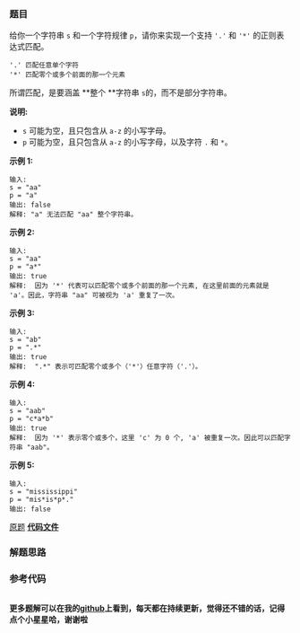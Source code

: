 ### 题目
给你一个字符串 `s` 和一个字符规律 `p`，请你来实现一个支持 `'.'` 和 `'*'` 的正则表达式匹配。

    
    
    '.' 匹配任意单个字符
    '*' 匹配零个或多个前面的那一个元素
    

所谓匹配，是要涵盖  **整个  **字符串 `s`的，而不是部分字符串。

**说明:**

  * `s` 可能为空，且只包含从 `a-z` 的小写字母。
  * `p` 可能为空，且只包含从 `a-z` 的小写字母，以及字符 `.` 和 `*`。

**示例 1:**

    
    
    输入:
    s = "aa"
    p = "a"
    输出: false
    解释: "a" 无法匹配 "aa" 整个字符串。
    

**示例 2:**

    
    
    输入:
    s = "aa"
    p = "a*"
    输出: true
    解释:  因为 '*' 代表可以匹配零个或多个前面的那一个元素, 在这里前面的元素就是 'a'。因此，字符串 "aa" 可被视为 'a' 重复了一次。
    

**示例  3:**

    
    
    输入:
    s = "ab"
    p = ".*"
    输出: true
    解释:  ".*" 表示可匹配零个或多个（'*'）任意字符（'.'）。
    

**示例 4:**

    
    
    输入:
    s = "aab"
    p = "c*a*b"
    输出: true
    解释:  因为 '*' 表示零个或多个，这里 'c' 为 0 个, 'a' 被重复一次。因此可以匹配字符串 "aab"。
    

**示例 5:**

    
    
    输入:
    s = "mississippi"
    p = "mis*is*p*."
    输出: false

[原题](https://leetcode-cn.com/problems/regular-expression-matching/)    **[代码文件]()**


### 解题思路




### 参考代码

```go


```




**更多题解可以在我的[github](https://github.com/LZH139/leetcode_Go)上看到，每天都在持续更新，觉得还不错的话，记得点个小星星哈，谢谢啦**
